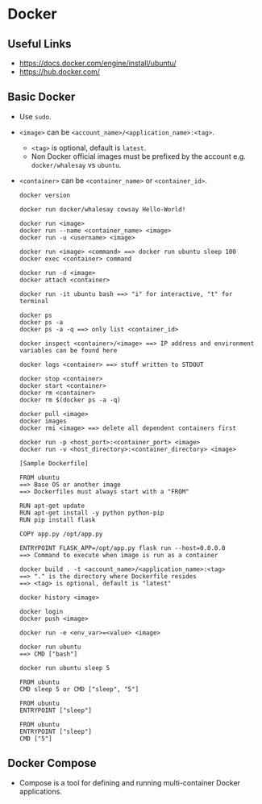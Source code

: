 # Docker
## Useful Links
- https://docs.docker.com/engine/install/ubuntu/
- https://hub.docker.com/

## Basic Docker
- Use `sudo`.
- `<image>` can be `<account_name>/<application_name>:<tag>`.
  - `<tag>` is optional, default is `latest`.
  - Non Docker official images must be prefixed by the account e.g. `docker/whalesay` vs `ubuntu`.
- `<container>` can be `<container_name>` or `<container_id>`.

  ```
  docker version
  
  docker run docker/whalesay cowsay Hello-World!
  
  docker run <image>
  docker run --name <container_name> <image>
  docker run -u <username> <image>
  
  docker run <image> <command> ==> docker run ubuntu sleep 100
  docker exec <container> command
  
  docker run -d <image>
  docker attach <container>
  
  docker run -it ubuntu bash ==> "i" for interactive, "t" for terminal
  
  docker ps
  docker ps -a
  docker ps -a -q ==> only list <container_id>
  
  docker inspect <container>/<image> ==> IP address and environment variables can be found here
  
  docker logs <container> ==> stuff written to STDOUT
  
  docker stop <container>
  docker start <container>
  docker rm <container>
  docker rm $(docker ps -a -q)
  
  docker pull <image>
  docker images
  docker rmi <image> ==> delete all dependent containers first
  
  docker run -p <host_port>:<container_port> <image>
  docker run -v <host_directory>:<container_directory> <image>
  ```
  ```
  [Sample Dockerfile]
  
  FROM ubuntu
  ==> Base OS or another image
  ==> Dockerfiles must always start with a "FROM"
  
  RUN apt-get update
  RUN apt-get install -y python python-pip
  RUN pip install flask
  
  COPY app.py /opt/app.py
  
  ENTRYPOINT FLASK_APP=/opt/app.py flask run --host=0.0.0.0
  ==> Command to execute when image is run as a container
  ```
  ```
  docker build . -t <account_name>/<application_name>:<tag>
  ==> "." is the directory where Dockerfile resides
  ==> <tag> is optional, default is "latest"
  
  docker history <image>
  
  docker login
  docker push <image>
  
  docker run -e <env_var>=<value> <image>
  ```
  ```
  docker run ubuntu
  ==> CMD ["bash"]

  docker run ubuntu sleep 5
  
  FROM ubuntu
  CMD sleep 5 or CMD ["sleep", "5"]

  FROM ubuntu
  ENTRYPOINT ["sleep"]

  FROM ubuntu
  ENTRYPOINT ["sleep"]
  CMD ["5"]
  ```

## Docker Compose
- Compose is a tool for defining and running multi-container Docker applications.
